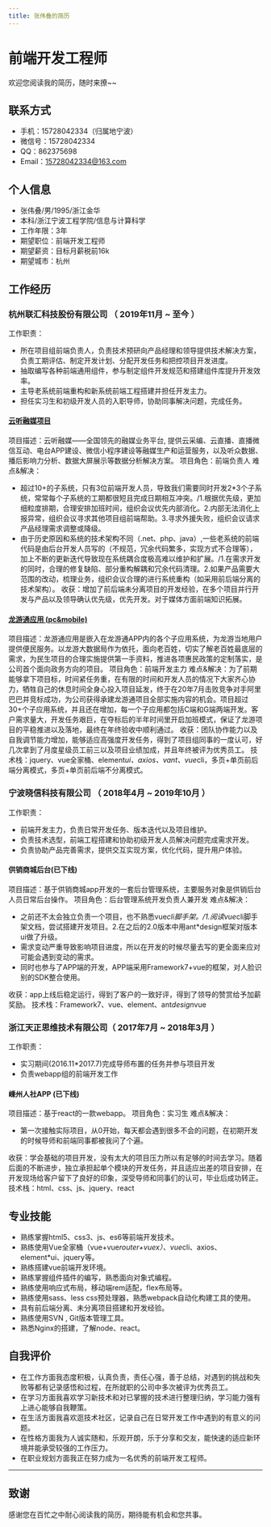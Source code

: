 ```yaml
---
title: 张伟叠的简历
---
```

# 前端开发工程师

 欢迎您阅读我的简历，随时来撩~~

## 联系方式

 * 手机：15728042334（归属地宁波）
 * 微信号：15728042334
 * QQ：862375698
 * Email：15728042334@163.com

## 个人信息

  * 张伟叠/男/1995/浙江金华
  * 本科/浙江宁波工程学院/信息与计算科学
  * 工作年限：3年
  * 期望职位：前端开发工程师
  * 期望薪资：目标月薪税前16k
  * 期望城市：杭州

## 工作经历

 ### 杭州联汇科技股份有限公司 （ 2019年11月 ~ 至今 ）

 工作职责：

 * 所在项目组前端负责人，负责技术预研向产品经理和领导提供技术解决方案，负责工期评估、制定开发计划、分配开发任务和把控项目开发进度。
 * 抽取编写各种前端通用组件，参与制定组件开发规范和搭建组件库提升开发效率。
 * 主导老系统前端重构和新系统前端工程搭建并担任开发主力。
 * 担任实习生和初级开发人员的入职导师，协助同事解决问题，完成任务。

 #### [云听融媒项目](http://w.linker.cc/)

 项目描述：云听融媒——全国领先的融媒业务平台, 提供云采编、云直播、直播微信互动、电台APP建设、微信小程序建设等融媒生产和运营服务，以及听众数据、播后影响力分析、数据大屏展示等数据分析解决方案。
 项目角色：前端负责人
 难点&解决：

 * 超过10+的子系统，只有3位前端开发人员，导致我们需要同时开发2*3个子系统，常常每个子系统的工期都很短且完成日期相互冲突。/1.根据优先级，更加细粒度排期，合理安排加班时间，组织会议优先内部消化。2.内部无法消化上报异常，组织会议寻求其他项目组前端帮助。3.寻求外援失败，组织会议请求产品经理需求调整或降级。
 * 由于历史原因和系统的技术架构不同（.net、php、java）,一些老系统的前端代码是由后台开发人员写的（不规范，冗余代码繁多，实现方式不合理等），加上不断的更新迭代导致现在系统耦合度极高难以维护和扩展。/1.在需求开发的同时，合理的修复缺陷、部分重构解耦和冗余代码清理。2.如果产品需要大范围的改动，梳理业务，组织会议合理的进行系统重构（如采用前后端分离的技术架构）。
收获：增加了前后端未分离项目的开发经验，在多个项目并行开发与产品以及领导确认优先级，优先开发。对于媒体方面前端知识拓展。

 #### [龙游通应用 (pc&mobile)](https://apps.apple.com/cn/app/%E9%BE%99%E6%B8%B8%E9%80%9A*%E9%BE%99%E6%B8%B8%E4%BA%BA%E7%9A%84%E7%99%BE%E4%BA%8B%E9%80%9A/id1467700882)
 项目描述：龙游通应用是嵌入在龙游通APP内的各个子应用系统，为龙游当地用户提供便民服务。以龙游大数据局作为依托，面向老百姓，切实了解老百姓最底层的需求，为民生项目的合理实施提供第一手资料，推进各项惠民政策的定制落实，是公司首个面向政务方向的项目。
 项目角色：前端开发主力
 难点&解决：为了前期能够拿下项目标，时间紧任务重，在有限的时间和开发人员的情况下大家齐心协力，牺牲自己的休息时间全身心投入项目延发，终于在20年7月击败竞争对手阿里巴巴并竞标成功，为公司获得承建龙游通项目全部实施内容的机会。项目超过30+个子应用系统，并且还在增加，每一个子应用都包括C端和G端两端开发。客户需求量大，开发任务艰巨，在夺标后的半年时间里开启加班模式，保证了龙游项目的平稳推进以及落地，最终在年终验收中顺利通过。
 收获：团队协作能力以及自我调节能力增加，能够适应高强度开发任务，得到了项目组同事的一度认可，好几次拿到了月度星级员工前三以及项目业绩加成，并且年终被评为优秀员工。
 技术栈：jquery、vue全家桶、element*ui、axios、vant、vue*cli，多页+单页前后端分离模式，多页+单页前后端不分离模式。

 ### 宁波晓信科技有限公司 （ 2018年4月 ~ 2019年10月 ）

 工作职责：

 * 前端开发主力，负责日常开发任务、版本迭代以及项目维护。
 * 负责技术选型，前端工程搭建和协助初级开发人员解决问题完成需求开发。
 * 负责协助产品完善需求，提供交互实现方案，优化代码，提升用户体验。

 #### 供销商城后台(已下线)

 项目描述：基于供销商城app开发的一套后台管理系统，主要服务对象是供销后台人员日常后台操作。
 项目角色：后台管理系统开发负责人兼开发
 难点&解决：

 * 之前还不太会独立负责一个项目，也不熟悉vue*cli脚手架。/1.阅读vue*cli脚手架文档，尝试搭建开发项目。2.在之后的2.0版本中用ant*design框架对版本ui做了升级。
 * 需求变动严重导致影响项目进度，所以在开发的时候尽量去写的更全面来应对可能会遇到变动的需求。
 * 同时也参与了APP端的开发，APP端采用Framework7+vue的框架，对人脸识别的SDK整合使用。

收获：app上线后稳定运行，得到了客户的一致好评，得到了领导的赞赏给予加薪奖励。
技术栈：Framework7、vue、element、ant*design*vue

 ### 浙江天正思维技术有限公司（ 2017年7月 ~ 2018年3月 ）

 工作职责：
 * 实习期间(2016.11*2017.7)完成导师布置的任务并参与项目开发
 * 负责webapp组的前端开发工作

 #### 嵊州人社APP (已下线)

 项目描述：基于react的一款webapp。
 项目角色：实习生
 难点&解决：

 * 第一次接触实际项目，从0开始，每天都会遇到很多不会的问题，在初期开发的时候导师和前端同事都被我问了个遍。

收获：学会基础的项目开发，没有太大的项目压力所以有足够的时间去学习。随着后面的不断进步，独立承担起单个模块的开发任务，并且适应出差的项目安排，在开发现场给客户留下了良好的印象，深受导师和同事们的认可，毕业后成功转正。
 技术栈：html、css、js、jquery、react



## 专业技能

* 熟练掌握html5、css3、js、es6等前端开发技术。
* 熟练使用Vue全家桶（vue+vue*router+vuex）、vue*cli、axios、element*ui、jquery等。
* 熟练搭建vue前端开发环境。
* 熟练掌握组件插件的编写，熟悉面向对象式编程。
* 熟练使用响应式布局，移动端rem适配，flex布局等。
* 熟练使用sass、less css预处理器，熟悉webpack自动化构建工具的使用。
* 具有前后端分离、未分离项目搭建和开发经验。
* 熟练使用SVN , Git版本管理工具。
* 熟悉Nginx的搭建，了解node、react。

## 自我评价

 * 在工作方面我态度积极，认真负责，责任心强，善于总结，对遇到的挑战和失败等都有记录感悟和过程，在所就职的公司中多次被评为优秀员工。
 * 在学习方面我喜欢学习新技术和对已掌握的技术进行整理归纳，学习能力强有上进心能够自我鞭策。
 * 在生活方面我喜欢逛技术社区，记录自己在日常开发工作中遇到的有意义的问题。
 * 在性格方面我为人诚实随和，乐观开朗，乐于分享和交友，能快速的适应新环境并能承受较强的工作压力。
 * 在职业规划方面我正在努力成为一名优秀的前端开发工程师。
 
***

## 致谢

感谢您在百忙之中耐心阅读我的简历，期待能有机会和您共事。
